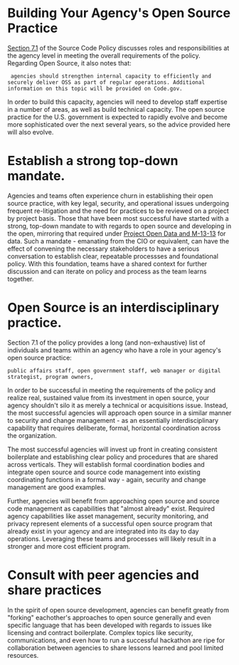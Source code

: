   
# Building Your Agency's Open Source Practice
  
[Section 7.1](https://policy.cio.gov/source-code/implementation/) of the Source Code Policy discusses roles and responsibilities at the agency level in meeting the overall requirements of the policy.  Regarding Open Source, it also notes that:

` 
agencies should strengthen internal capacity to efficiently and securely deliver OSS as part of regular operations. Additional information on this topic will be provided on Code.gov.  
`

In order to build this capacity, agencies will need to develop staff expertise in a number of areas, as well as build technical capacity.  The open source practice for the U.S. government is expected to rapidly evolve and become more sophisticated over the next several years, so the advice provided here will also evolve. 


# Establish a strong top-down mandate.
Agencies and teams often experience churn in establishing their open source practice, with key legal, security, and operational issues undergoing frequent re-litigation and the need for practices to be reviewed on a project by project basis.  Those that have been most successful have started with a strong, top-down mandate to with regards to open source and developing in the open, mirroring that required under [Project Open Data and M-13-13](https://project-open-data.cio.gov) for data. Such a mandate - emanating from the CIO or equivalent, can have the effect of convening the necessary stakeholders to have a serious conversation to establish clear, repeatable processses and foundational policy. With this foundation, teams have a shared context for further discussion and can iterate on policy and process as the team learns together.


# Open Source is an interdisciplinary practice.
Section 7.1 of the policy provides a long (and non-exhaustive) list of individuals and teams within an agency who have a role in your agency's open source practice:

`
public affairs staff, open government staff, web manager or digital strategist, program owners, 
`

In order to be successful in meeting the requirements of the policy and realize real, sustained value from its investment in open source, your agency shouldn't silo it as merely a technical or acquisitions issue.  Instead, the most successful agencies will approach open source in a similar manner to security and change management - as an essentially interdisciplinary capability that requires deliberate, formal, horizontal coordination across the organization.

The most successful agencies will invest up front in creating consistent boilerplate and establishing clear policy and procedures that are shared across verticals. They will establish formal coordination bodies and integrate open source and source code management into existing coordinating functions in a formal way - again, security and change management are good examples.

Further, agencies will benefit from approaching open source and source code management as capabilities that "almost already" exist. Required agency capabilities like asset management, security monitoring, and privacy represent elements of a successful open source program that already exist in your agency and are integrated into its day to day operations. Leveraging these teams and processes will likely result in a stronger and more cost efficient program.

# Consult with peer agencies and share practices
In the spirit of open source development, agencies can benefit greatly from "forking" eachother's approaches to open source generally and even specific language that has been developed with regards to issues like licensing and contract boilerplate. Complex topics like security, communications, and even how to run a successful hackathon are ripe for collaboration between agencies to share lessons learned and pool limited resources.  













